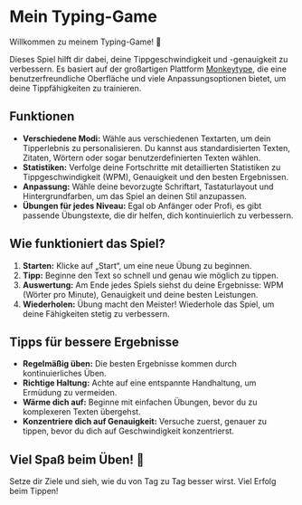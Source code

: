 # Mein Typing-Game

Willkommen zu meinem Typing-Game! 🚀

Dieses Spiel hilft dir dabei, deine Tippgeschwindigkeit und -genauigkeit zu verbessern. Es basiert auf der großartigen Plattform [Monkeytype](https://monkeytype.com), die eine benutzerfreundliche Oberfläche und viele Anpassungsoptionen bietet, um deine Tippfähigkeiten zu trainieren.

## Funktionen

- **Verschiedene Modi:** Wähle aus verschiedenen Textarten, um dein Tipperlebnis zu personalisieren. Du kannst aus standardisierten Texten, Zitaten, Wörtern oder sogar benutzerdefinierten Texten wählen.
- **Statistiken:** Verfolge deine Fortschritte mit detaillierten Statistiken zu Tippgeschwindigkeit (WPM), Genauigkeit und den besten Ergebnissen.
- **Anpassung:** Wähle deine bevorzugte Schriftart, Tastaturlayout und Hintergrundfarben, um das Spiel an deinen Stil anzupassen.
- **Übungen für jedes Niveau:** Egal ob Anfänger oder Profi, es gibt passende Übungstexte, die dir helfen, dich kontinuierlich zu verbessern.

## Wie funktioniert das Spiel?

1. **Starten:** Klicke auf „Start“, um eine neue Übung zu beginnen.
2. **Tipp:** Beginne den Text so schnell und genau wie möglich zu tippen.
3. **Auswertung:** Am Ende jedes Spiels siehst du deine Ergebnisse: WPM (Wörter pro Minute), Genauigkeit und deine besten Leistungen.
4. **Wiederholen:** Übung macht den Meister! Wiederhole das Spiel, um deine Fähigkeiten stetig zu verbessern.

## Tipps für bessere Ergebnisse

- **Regelmäßig üben:** Die besten Ergebnisse kommen durch kontinuierliches Üben.
- **Richtige Haltung:** Achte auf eine entspannte Handhaltung, um Ermüdung zu vermeiden.
- **Wärme dich auf:** Beginne mit einfachen Übungen, bevor du zu komplexeren Texten übergehst.
- **Konzentriere dich auf Genauigkeit:** Versuche zuerst, genauer zu tippen, bevor du dich auf Geschwindigkeit konzentrierst.

## Viel Spaß beim Üben! 🏅

Setze dir Ziele und sieh, wie du von Tag zu Tag besser wirst. Viel Erfolg beim Tippen!
